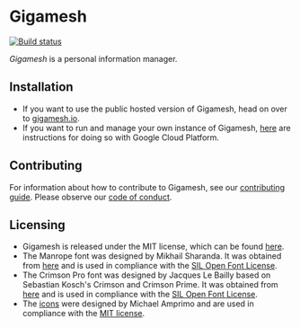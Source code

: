 # Gigamesh

[![Build status](https://github.com/stepchowfun/gigamesh/workflows/Continuous%20integration/badge.svg?branch=master)](https://github.com/stepchowfun/gigamesh/actions?query=branch%3Amaster)

_Gigamesh_ is a personal information manager.

## Installation

- If you want to use the public hosted version of Gigamesh, head on over to [gigamesh.io](https://www.gigamesh.io/).
- If you want to run and manage your own instance of Gigamesh, [here](https://github.com/stepchowfun/gigamesh/blob/master/INSTALLATION.md) are instructions for doing so with Google Cloud Platform.

## Contributing

For information about how to contribute to Gigamesh, see our [contributing guide](https://github.com/stepchowfun/gigamesh/blob/master/CONTRIBUTING.md). Please observe our [code of conduct](https://github.com/stepchowfun/gigamesh/blob/master/CODE_OF_CONDUCT.md).

## Licensing

- Gigamesh is released under the MIT license, which can be found [here](https://github.com/stepchowfun/gigamesh/blob/master/LICENSE.md).
- The Manrope font was designed by Mikhail Sharanda. It was obtained from [here](https://github.com/sharanda/manrope) and is used in compliance with the [SIL Open Font License](https://scripts.sil.org/cms/scripts/page.php?site_id=nrsi&id=OFL).
- The Crimson Pro font was designed by Jacques Le Bailly based on Sebastian Kosch's Crimson and Crimson Prime. It was obtained from [here](https://github.com/Fonthausen/CrimsonPro) and is used in compliance with the [SIL Open Font License](https://github.com/Fonthausen/CrimsonPro/blob/master/OFL.txt).
- The [icons](https://jam-icons.com/) were designed by Michael Amprimo and are used in compliance with the [MIT license](https://github.com/michaelampr/jam/blob/master/LICENSE).
